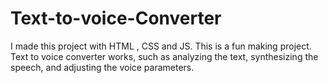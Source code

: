 # Text-to-voice-Converter
I made this project with HTML , CSS and JS. This is a fun making project. Text to voice converter works, such as analyzing the text, synthesizing the speech, and adjusting the voice parameters.
